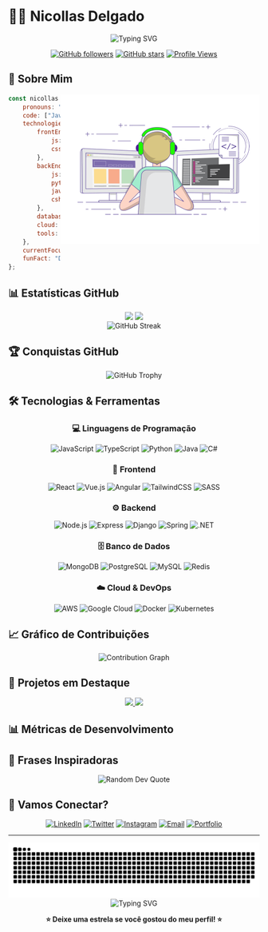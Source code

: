# 👨‍💻 Nicollas Delgado

<div align="center">
  <img src="https://readme-typing-svg.herokuapp.com?font=Fira+Code&size=32&duration=2800&pause=2000&color=A9FEF7&center=true&vCenter=true&width=940&lines=Ol%C3%A1%2C+eu+sou+o+Nicollas!+%F0%9F%91%8B;Desenvolvedor+Full+Stack;Apaixonado+por+tecnologia+e+inova%C3%A7%C3%A3o;Sempre+aprendendo+algo+novo!+%F0%9F%9A%80" alt="Typing SVG" />
</div>

<div align="center">
  
  [![GitHub followers](https://img.shields.io/github/followers/NicollasDelgado?style=for-the-badge&logo=github&logoColor=white&labelColor=black&color=0891b2)](https://github.com/NicollasDelgado)
  [![GitHub stars](https://img.shields.io/github/stars/NicollasDelgado?style=for-the-badge&logo=github&logoColor=white&labelColor=black&color=0891b2)](https://github.com/NicollasDelgado)
  [![Profile Views](https://komarev.com/ghpvc/?username=NicollasDelgado&style=for-the-badge&color=0891b2)](https://github.com/NicollasDelgado)
  
</div>

## 🚀 Sobre Mim

<img align="right" alt="Coding" width="400" src="https://raw.githubusercontent.com/devSouvik/devSouvik/master/gif3.gif">

```javascript
const nicollas = {
    pronouns: "ele/him",
    code: ["JavaScript", "TypeScript", "Python", "Java", "C#"],
    technologies: {
        frontEnd: {
            js: ["React", "Vue", "Angular"],
            css: ["TailwindCSS", "Bootstrap", "SASS"]
        },
        backEnd: {
            js: ["Node.js", "Express", "NestJS"],
            python: ["Django", "FastAPI", "Flask"],
            java: ["Spring Boot"],
            csharp: [".NET Core"]
        },
        databases: ["MongoDB", "PostgreSQL", "MySQL", "Redis"],
        cloud: ["AWS", "Google Cloud", "Azure"],
        tools: ["Docker", "Kubernetes", "Git", "Linux"]
    },
    currentFocus: "Desenvolvimento Full Stack e Cloud Computing",
    funFact: "Debuggar é como ser um detetive em um filme onde você também é o assassino 🔍"
};
```

## 📊 Estatísticas GitHub

<div align="center">
  <img height="180em" src="https://github-readme-stats.vercel.app/api?username=NicollasDelgado&show_icons=true&theme=tokyonight&include_all_commits=true&count_private=true&hide_border=true&bg_color=0D1117&title_color=F85D7F&icon_color=F85D7F&text_color=FFFFFF"/>
  <img height="180em" src="https://github-readme-stats.vercel.app/api/top-langs/?username=NicollasDelgado&layout=compact&langs_count=8&theme=tokyonight&hide_border=true&bg_color=0D1117&title_color=F85D7F&text_color=FFFFFF"/>
</div>

<div align="center">
  <img src="https://github-readme-streak-stats.herokuapp.com/?user=NicollasDelgado&theme=tokyonight&hide_border=true&background=0D1117&stroke=0000&ring=F85D7F&fire=F85D7F&currStreakLabel=F85D7F" alt="GitHub Streak"/>
</div>

## 🏆 Conquistas GitHub

<div align="center">
  <img src="https://github-profile-trophy.vercel.app/?username=NicollasDelgado&theme=tokyonight&no-frame=true&no-bg=true&margin-w=4&row=1" alt="GitHub Trophy"/>
</div>

## 🛠️ Tecnologias & Ferramentas

<div align="center">

### 💻 Linguagens de Programação
![JavaScript](https://img.shields.io/badge/-JavaScript-F7DF1E?style=for-the-badge&logo=javascript&logoColor=black)
![TypeScript](https://img.shields.io/badge/-TypeScript-3178C6?style=for-the-badge&logo=typescript&logoColor=white)
![Python](https://img.shields.io/badge/-Python-3776AB?style=for-the-badge&logo=python&logoColor=white)
![Java](https://img.shields.io/badge/-Java-ED8B00?style=for-the-badge&logo=java&logoColor=white)
![C#](https://img.shields.io/badge/-C%23-239120?style=for-the-badge&logo=c-sharp&logoColor=white)

### 🎨 Frontend
![React](https://img.shields.io/badge/-React-61DAFB?style=for-the-badge&logo=react&logoColor=black)
![Vue.js](https://img.shields.io/badge/-Vue.js-4FC08D?style=for-the-badge&logo=vue.js&logoColor=white)
![Angular](https://img.shields.io/badge/-Angular-DD0031?style=for-the-badge&logo=angular&logoColor=white)
![TailwindCSS](https://img.shields.io/badge/-TailwindCSS-38B2AC?style=for-the-badge&logo=tailwind-css&logoColor=white)
![SASS](https://img.shields.io/badge/-SASS-CC6699?style=for-the-badge&logo=sass&logoColor=white)

### ⚙️ Backend
![Node.js](https://img.shields.io/badge/-Node.js-339933?style=for-the-badge&logo=node.js&logoColor=white)
![Express](https://img.shields.io/badge/-Express-000000?style=for-the-badge&logo=express&logoColor=white)
![Django](https://img.shields.io/badge/-Django-092E20?style=for-the-badge&logo=django&logoColor=white)
![Spring](https://img.shields.io/badge/-Spring-6DB33F?style=for-the-badge&logo=spring&logoColor=white)
![.NET](https://img.shields.io/badge/-.NET-512BD4?style=for-the-badge&logo=dotnet&logoColor=white)

### 🗄️ Banco de Dados
![MongoDB](https://img.shields.io/badge/-MongoDB-47A248?style=for-the-badge&logo=mongodb&logoColor=white)
![PostgreSQL](https://img.shields.io/badge/-PostgreSQL-336791?style=for-the-badge&logo=postgresql&logoColor=white)
![MySQL](https://img.shields.io/badge/-MySQL-4479A1?style=for-the-badge&logo=mysql&logoColor=white)
![Redis](https://img.shields.io/badge/-Redis-DC382D?style=for-the-badge&logo=redis&logoColor=white)

### ☁️ Cloud & DevOps
![AWS](https://img.shields.io/badge/-AWS-232F3E?style=for-the-badge&logo=amazon-aws&logoColor=white)
![Google Cloud](https://img.shields.io/badge/-Google%20Cloud-4285F4?style=for-the-badge&logo=google-cloud&logoColor=white)
![Docker](https://img.shields.io/badge/-Docker-2496ED?style=for-the-badge&logo=docker&logoColor=white)
![Kubernetes](https://img.shields.io/badge/-Kubernetes-326CE5?style=for-the-badge&logo=kubernetes&logoColor=white)

</div>

## 📈 Gráfico de Contribuições

<div align="center">
  <img src="https://github-readme-activity-graph.vercel.app/graph?username=NicollasDelgado&bg_color=0D1117&color=F85D7F&line=F85D7F&point=FFFFFF&area=true&hide_border=true" alt="Contribution Graph"/>
</div>

## 📂 Projetos em Destaque

<div align="center">
  <a href="https://github.com/NicollasDelgado">
    <img src="https://github-readme-stats.vercel.app/api/pin/?username=NicollasDelgado&repo=seu-projeto-principal&theme=tokyonight&hide_border=true&bg_color=0D1117&title_color=F85D7F&icon_color=F85D7F&text_color=FFFFFF" />
  </a>
  <a href="https://github.com/NicollasDelgado">
    <img src="https://github-readme-stats.vercel.app/api/pin/?username=NicollasDelgado&repo=outro-projeto-legal&theme=tokyonight&hide_border=true&bg_color=0D1117&title_color=F85D7F&icon_color=F85D7F&text_color=FFFFFF" />
  </a>
</div>

## 📊 Métricas de Desenvolvimento

<div align="center">
  
<!--START_SECTION:waka-->
<!--END_SECTION:waka-->

</div>

## 🌟 Frases Inspiradoras

<div align="center">
  <img src="https://quotes-github-readme.vercel.app/api?type=horizontal&theme=tokyonight" alt="Random Dev Quote"/>
</div>

## 🤝 Vamos Conectar?

<div align="center">
  
[![LinkedIn](https://img.shields.io/badge/-LinkedIn-0A66C2?style=for-the-badge&logo=linkedin&logoColor=white)](https://linkedin.com/in/seu-linkedin)
[![Twitter](https://img.shields.io/badge/-Twitter-1DA1F2?style=for-the-badge&logo=twitter&logoColor=white)](https://twitter.com/seu-twitter)
[![Instagram](https://img.shields.io/badge/-Instagram-E4405F?style=for-the-badge&logo=instagram&logoColor=white)](https://instagram.com/seu-instagram)
[![Email](https://img.shields.io/badge/-Email-EA4335?style=for-the-badge&logo=gmail&logoColor=white)](mailto:seu-email@gmail.com)
[![Portfolio](https://img.shields.io/badge/-Portfolio-000000?style=for-the-badge&logo=react&logoColor=white)](https://seu-portfolio.com)

</div>

---

<div align="center">
  <img src="https://raw.githubusercontent.com/Platane/snk/output/github-contribution-grid-snake.svg" alt="Snake animation" />
</div>

<div align="center">
  <img src="https://readme-typing-svg.herokuapp.com?font=Fira+Code&size=20&duration=3000&pause=1000&color=A9FEF7&center=true&vCenter=true&width=600&lines=Obrigado+pela+visita!+%F0%9F%98%84;Sempre+aberto+para+colabora%C3%A7%C3%B5es!;Vamos+construir+algo+incrível+juntos!+%F0%9F%9A%80" alt="Typing SVG" />
</div>

<div align="center">
  
  **⭐ Deixe uma estrela se você gostou do meu perfil! ⭐**
  
</div>
